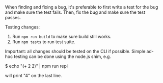 When finding and fixing a bug, it's preferable to first write a test for the bug and make sure the test fails. Then, fix the bug and make sure the test passes.

Testing changes:

1. Run `npm run build` to make sure build still works.
2. Run `npm tests` to run test suite.

Important: all changes should be tested on the CLI if possible. Simple ad-hoc testing can be done using the node.js shim, e.g.

$ echo "(+ 2 2)" | npm run repl

will print "4" on the last line.
